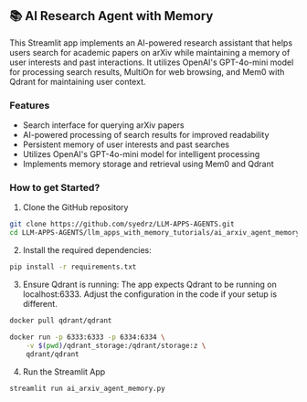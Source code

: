 ## 📚 AI Research Agent with Memory
This Streamlit app implements an AI-powered research assistant that helps users search for academic papers on arXiv while maintaining a memory of user interests and past interactions. It utilizes OpenAI's GPT-4o-mini model for processing search results, MultiOn for web browsing, and Mem0 with Qdrant for maintaining user context.

### Features

- Search interface for querying arXiv papers
- AI-powered processing of search results for improved readability
- Persistent memory of user interests and past searches
- Utilizes OpenAI's GPT-4o-mini model for intelligent processing
- Implements memory storage and retrieval using Mem0 and Qdrant

### How to get Started?

1. Clone the GitHub repository
```bash
git clone https://github.com/syedrz/LLM-APPS-AGENTS.git
cd LLM-APPS-AGENTS/llm_apps_with_memory_tutorials/ai_arxiv_agent_memory
```

2. Install the required dependencies:

```bash
pip install -r requirements.txt
```

3. Ensure Qdrant is running:
The app expects Qdrant to be running on localhost:6333. Adjust the configuration in the code if your setup is different.

```bash
docker pull qdrant/qdrant

docker run -p 6333:6333 -p 6334:6334 \
    -v $(pwd)/qdrant_storage:/qdrant/storage:z \
    qdrant/qdrant
```

4. Run the Streamlit App
```bash
streamlit run ai_arxiv_agent_memory.py
```
